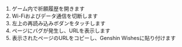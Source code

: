 1. ゲーム内で祈願履歴を開きます
2. Wi-Fiおよびデータ通信を切断します
3. 左上の再読み込みボダンをタッチします
4. ページにバグが発生し、URLを表示します
5. 表示されたページのURLをコピーし、Genshin Wishesに貼り付けます
